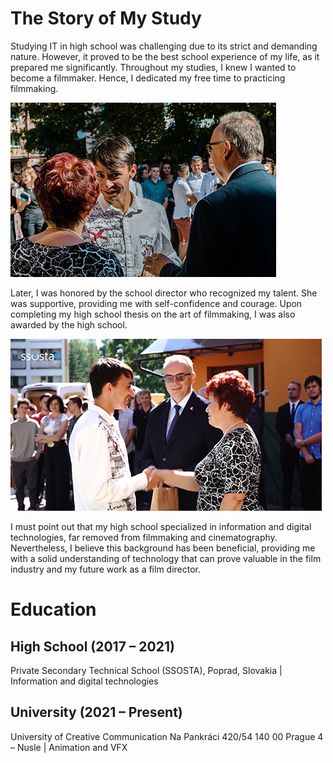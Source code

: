 # The Story of My Study

Studying IT in high school was challenging due to its strict and demanding nature. However, it proved to be the best school experience of my life, as it prepared me significantly. Throughout my studies, I knew I wanted to become a filmmaker. Hence, I dedicated my free time to practicing filmmaking.

![Benjamín Haverla awarded by school director](Images/ssosta_ceremony.png)

Later, I was honored by the school director who recognized my talent. She was supportive, providing me with self-confidence and courage. Upon completing my high school thesis on the art of filmmaking, I was also awarded by the high school.

![Benjamín Haverla awarded by school director](Images/ssosta_ceremony_2.png)

I must point out that my high school specialized in information and digital technologies, far removed from filmmaking and cinematography. Nevertheless, I believe this background has been beneficial, providing me with a solid understanding of technology that can prove valuable in the film industry and my future work as a film director.

# Education

## High School (2017 – 2021)
Private Secondary Technical School (SSOSTA), Poprad, Slovakia | Information and digital technologies 
## University (2021 – Present)
University of Creative Communication Na Pankráci 420/54 140 00 Prague 4 – Nusle | Animation and VFX
